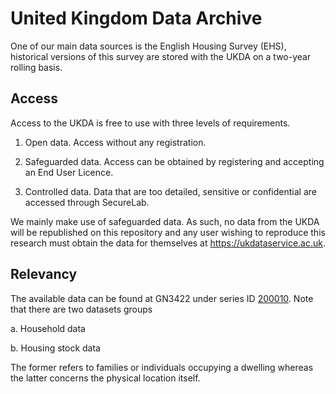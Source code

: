 # United Kingdom Data Archive

One of our main data sources is the English Housing Survey (EHS), historical
versions of this survey are stored with the UKDA on a two-year rolling basis.

## Access

Access to the UKDA is free to use with three levels of requirements.

1. Open data.
   Access without any registration.

1. Safeguarded data.
   Access can be obtained by registering and accepting an End User Licence.

1. Controlled data.
   Data that are too detailed, sensitive or confidential are accessed through
   SecureLab.

We mainly make use of safeguarded data.
As such, no data from the UKDA will be republished on this repository and any
user wishing to reproduce this research must obtain the data for themselves at
<https://ukdataservice.ac.uk>.

## Relevancy

The available data can be found at GN3422 under series ID [200010][ukds200010].
Note that there are two datasets groups

a. Household data

b. Housing stock data

The former refers to families or individuals occupying a dwelling whereas the
latter concerns the physical location itself.

[ukds200010]:
  https://beta.ukdataservice.ac.uk/datacatalogue/series/series?id=200010
